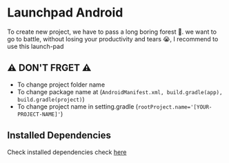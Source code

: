 # Launchpad Android

To create new project, we have to pass a long boring forest 🌲. we want to go to battle, without losing your productivity and tears 😭, I recommend to use this launch-pad

## ⚠️ DON'T FRGET ⚠️

*   To change project folder name
*   To change package name at (```AndroidManifest.xml, build.gradle(app), build.gradle(project)```)
*   To change project name in setting.gradle (```rootProject.name='[YOUR-PROJECT-NAME]'```)

## Installed Dependencies
Check installed dependencies check [here](/md/installed_dependencies.md)